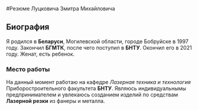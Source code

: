 #Резюме Луцковича Змитра Михайловича
## Биография
Я родился в **Беларуси**, Могилевской области, городе Бобруйске в 1997 году. Закончил **БГМТК**, после чего поступил в **БНТУ**. Окончил его в 2021 году. Женат, есть ребенок.
### Место работы
На данный момент работаю на кафедре *Лазерная техника и технология* Приборостроительного факультета **БНТУ**. Являюсь индивидуальнымы предпринимателем и увлекаюсь созданием изделий по средствам **Лазерной резки** из фанеры и металла.